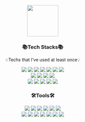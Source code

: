 <div align="center">
<a href="https://www.credly.com/badges/1678fede-8db8-4ae4-9c9d-393c3d4c8d39/public_url"><img src="https://images.credly.com/size/220x220/images/0e284c3f-5164-4b21-8660-0d84737941bc/image.png" width="100"></a>
</div>
 
<h3 align="center"> 📚Tech Stacks📚 </h3>
<p align="center"> 💡Techs that I've used at least once💡 </p>
<p align="center">
  <img src="https://img.shields.io/badge/HTML-E34F26?style=flat-square&logo=HTML5&logoColor=white"/> 
  <img src="https://img.shields.io/badge/CSS-1572B6?style=flat-square&logo=CSS3&logoColor=white"/> 
  <img src="https://img.shields.io/badge/JavaScript-F7DF1E?style=flat-square&logo=JavaScript&logoColor=white"/>
  <img src="https://img.shields.io/badge/Java-007396?style=flat-square&logo=Java&logoColor=white"/>
  <img src="https://img.shields.io/badge/R-3776AB?style=flat-square&logo=R&logoColor=white">
  <img src="https://img.shields.io/badge/Python-3776AB?style=flat-square&logo=python&logoColor=white">
  <img src="https://img.shields.io/badge/React-61DAFB?style=flat-square&logo=react&logoColor=white">
  <br>
  <img src="https://img.shields.io/badge/Spring-6DB33F?style=flat-square&logo=Spring&logoColor=white"/>
  <img src="https://img.shields.io/badge/Spring Boot-6DB33F?style=flat-square&logo=Spring Boot&logoColor=white"/> 
  <img src="https://img.shields.io/badge/Docker-2496ED?style=flat-square&logo=Docker&logoColor=white"/>
  <img src="https://img.shields.io/badge/Jenkins-D24939?style=flat-square&logo=Jenkins&logoColor=white"/>
  <br>
  <img src="https://img.shields.io/badge/MySQL-4479A1?style=flat-square&logo=MySQL&logoColor=white">
  <img src="https://img.shields.io/badge/MongoDB-47A248?style=flat-square&logo=mongodb&logoColor=white">
  <img src="https://img.shields.io/badge/Redis-FF4438?style=flat-square&logo=redis&logoColor=white">
  <img src="https://img.shields.io/badge/Altibase-005571?style=flat-square&logo=altibase&logoColor=white">
  <img src="https://img.shields.io/badge/PostgreSQL-4169E1?style=flat-square&logo=postgresql&logoColor=white">
</p>

  
<h3 align="center"> 🛠Tools🛠 </h3>
<p align="center">
  <img src="https://img.shields.io/badge/Slack-4A154B?style=flat-square&logo=Slack&logoColor=white"/> 
  <img src="https://img.shields.io/badge/Eclipse-2C2255?style=flat-square&logo=Eclipse&logoColor=white"/> 
  <img src="https://img.shields.io/badge/IntelliJ-000000?style=flat-square&logo=IntelliJ IDEA&logoColor=white"/> 
  <img src="https://img.shields.io/badge/Pycharm-000000?style=flat-square&logo=pycharm&logoColor=white"/> 
  <img src="https://img.shields.io/badge/DataGrip-000000?style=flat-square&logo=datagrip&logoColor=white"/> 
  <img src="https://img.shields.io/badge/DBeaver-382923?style=flat-square&logo=dbeaver&logoColor=white"/> 
  <br>
  <img src="https://img.shields.io/badge/VSCode-007ACC?style=flat-square&logo=Visual Studio Code&logoColor=white"/>
  <img src="https://img.shields.io/badge/RStudio-75AADB?style=flat-square&logo=rstudioide&logoColor=white"/>  
  <img src="https://img.shields.io/badge/Git-F05032?style=flat-square&logo=Git&logoColor=white"/> 
  <img src="https://img.shields.io/badge/Github-181717?style=flat-square&logo=Github&logoColor=white"/>
  <img src="https://img.shields.io/badge/AWS-232F3E?style=flat-square&logo=amazonwebservices&logoColor=white"/>  
  <img src="https://img.shields.io/badge/Figma-F24E1E?style=flat-square&logo=figma&logoColor=white"/>  
  <img src="https://img.shields.io/badge/Jupyter-F37626?style=flat-square&logo=jupyter&logoColor=white"/>  
</p>
<!--

![header](https://capsule-render.vercel.app/api?type=slice&customColorList=0,2,2,5,30&height=130&section=header&text=Hi!%20I'm%20Lee!&fontColor=000000&fontSize=60)

 
   
<h3 align="center"> 📚Tech Stacks📚 </h3>
<p align="center"> 💡Techs that I've used at least once💡 </p>
<p align="center">
  <img src="https://img.shields.io/badge/HTML-E34F26?style=flat-square&logo=HTML5&logoColor=white"/> 
  <img src="https://img.shields.io/badge/CSS-1572B6?style=flat-square&logo=CSS3&logoColor=white"/> 
  <img src="https://img.shields.io/badge/JavaScript-F7DF1E?style=flat-square&logo=JavaScript&logoColor=white"/>
  <img src="https://img.shields.io/badge/Java-007396?style=flat-square&logo=Java&logoColor=white"/>
  <img src="https://img.shields.io/badge/R-3776AB?style=flat-square&logo=R&logoColor=white">
  <img src="https://img.shields.io/badge/Python-3776AB?style=flat-square&logo=python&logoColor=white">
  <img src="https://img.shields.io/badge/React-61DAFB?style=flat-square&logo=react&logoColor=white">
  <br>
  <img src="https://img.shields.io/badge/Spring-6DB33F?style=flat-square&logo=Spring&logoColor=white"/>
  <img src="https://img.shields.io/badge/Spring Boot-6DB33F?style=flat-square&logo=Spring Boot&logoColor=white"/> 
  <img src="https://img.shields.io/badge/Docker-2496ED?style=flat-square&logo=Docker&logoColor=white"/>
  <img src="https://img.shields.io/badge/Jenkins-D24939?style=flat-square&logo=Jenkins&logoColor=white"/>
  <br>
  <img src="https://img.shields.io/badge/MySQL-4479A1?style=flat-square&logo=MySQL&logoColor=white">
  <img src="https://img.shields.io/badge/MongoDB-47A248?style=flat-square&logo=mongodb&logoColor=white">
  <img src="https://img.shields.io/badge/Redis-FF4438?style=flat-square&logo=redis&logoColor=white">
  <img src="https://img.shields.io/badge/Altibase-005571?style=flat-square&logo=altibase&logoColor=white">
  <img src="https://img.shields.io/badge/PostgreSQL-4169E1?style=flat-square&logo=postgresql&logoColor=white">
</p>

  
<h3 align="center"> 🛠Tools🛠 </h3>
<p align="center">
  <img src="https://img.shields.io/badge/Slack-4A154B?style=flat-square&logo=Slack&logoColor=white"/> 
  <img src="https://img.shields.io/badge/Eclipse-2C2255?style=flat-square&logo=Eclipse&logoColor=white"/> 
  <img src="https://img.shields.io/badge/IntelliJ-000000?style=flat-square&logo=IntelliJ IDEA&logoColor=white"/> 
  <img src="https://img.shields.io/badge/Pycharm-000000?style=flat-square&logo=pycharm&logoColor=white"/> 
  <img src="https://img.shields.io/badge/DataGrip-000000?style=flat-square&logo=datagrip&logoColor=white"/> 
  <img src="https://img.shields.io/badge/DBeaver-382923?style=flat-square&logo=dbeaver&logoColor=white"/> 
  <br>
  <img src="https://img.shields.io/badge/VSCode-007ACC?style=flat-square&logo=Visual Studio Code&logoColor=white"/>
  <img src="https://img.shields.io/badge/RStudio-75AADB?style=flat-square&logo=rstudioide&logoColor=white"/>  
  <img src="https://img.shields.io/badge/Git-F05032?style=flat-square&logo=Git&logoColor=white"/> 
  <img src="https://img.shields.io/badge/Github-181717?style=flat-square&logo=Github&logoColor=white"/>
  <img src="https://img.shields.io/badge/AWS-232F3E?style=flat-square&logo=amazonwebservices&logoColor=white"/>  
  <img src="https://img.shields.io/badge/Figma-F24E1E?style=flat-square&logo=figma&logoColor=white"/>  
  <img src="https://img.shields.io/badge/Jupyter-F37626?style=flat-square&logo=jupyter&logoColor=white"/>  
</p>

<div align="center">
<a href="https://www.credly.com/badges/1678fede-8db8-4ae4-9c9d-393c3d4c8d39/public_url"><img src="https://images.credly.com/size/220x220/images/0e284c3f-5164-4b21-8660-0d84737941bc/image.png" width="100"></a>
</div>
 
<h3 align="center"> ☁️Contact☁️ </h3>
<p align="center">
  <a href="mailto:leewg97@gmail.com">
  <img src="https://img.shields.io/badge/Gmail-d14836?style=flat-square&logo=Gmail&logoColor=white&link=leewg97@gamil.com"/>
  </a>
   <a href="mailto:leewg97@naver.com">
  <img src="https://img.shields.io/badge/Naver-03C75A?style=flat-square&logo=Naver&logoColor=white&link=leewg97@naver.com"/>
  </a>
</p>

<h3 align="center">👩‍💻 My Github Stats 👩‍💻</h3>
<div align="center">

![wongeun's GitHub stats](https://github-readme-stats.vercel.app/api?username=leewg97&show_icons=true)
 
 
</div>


[![Solved.ac Profile](http://mazassumnida.wtf/api/v2/generate_badge?boj=leewg97)](https://solved.ac/leewg97/)






[![trophy](https://github-profile-trophy.vercel.app/?username=leewg97)](https://github.com/ryo-ma/github-profile-trophy)
[![Top Langs](https://github-readme-stats.vercel.app/api/top-langs/?username=leewg97&layout=compact)](https://github.com/anuraghazra/github-readme-stats)
  
<img src="https://img.shields.io/badge/Facebook-1877F2?style=flat-square&logo=Facebook&logoColor=white"/>
<img src="https://img.shields.io/badge/Oracle-F80000?style=flat-square&logo=Oracle&logoColor=white"/>
<img src="https://img.shields.io/badge/Jenkins-D24939?style=flat-square&logo=Jenkins&logoColor=white"/>
<img src="https://img.shields.io/badge/Python-3766AB?style=flat-square&logo=Python&logoColor=white"/>
  
<a href="https://www.instagram.com/perspektivismus__/"><img src="https://img.shields.io/badge/Instagram-E4405F?style=flat-square&logo=Instagram&logoColor=white&link=https://www.instagram.com/"/></a>

  
-->

